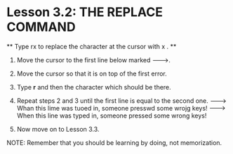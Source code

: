 # Lesson 3.2: THE REPLACE COMMAND

** Type  rx  to replace the character at the cursor with  x . **

1. Move the cursor to the first line below marked --->.

2. Move the cursor so that it is on top of the first error.

3. Type   **r**   and then the character which should be there.

4. Repeat steps 2 and 3 until the first line is equal to the second one.
--->  Whan this lime was tuoed in, someone presswd some wrojg keys!
--->  When this line was typed in, someone pressed some wrong keys!

5. Now move on to Lesson 3.3.

NOTE: Remember that you should be learning by doing, not memorization.
